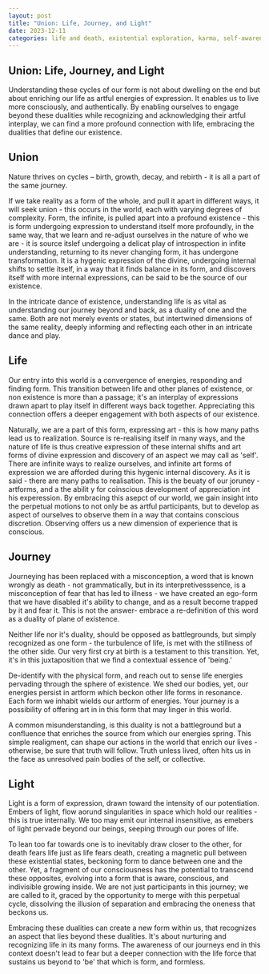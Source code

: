 ```yaml
---
layout: post
title: "Union: Life, Journey, and Light"
date: 2023-12-11
categories: life and death, existential exploration, karma, self-awareness
---
```


## Union: Life, Journey, and Light

Understanding these cycles of our form is not about dwelling on the end but about enriching our life as artful energies of expression. It enables us to live more consciously, and authentically. By enabling ourselves to engage beyond these dualities while recognizing and acknowledging their artful interplay, we can find a more profound connection with life, embracing the dualities that define our existence.

## Union
Nature thrives on cycles – birth, growth, decay, and rebirth - it is all a part of the same journey. 

If we take reality as a form of the whole, and pull it apart in different ways, it will seek union - this occurs in the world, each with varying degrees of complexity. Form, the infinite, is pulled apart into a profound existence - this is form undergoing expression to understand itself more profoundly, in the same way, that we learn and re-adjust ourselves in the nature of who we are - it is source itslef undergoing a delicat play of introspection in infite understanding, returning to its never changing form, it has undergone transformation. It is a hygenic expression of the divine, undergoing internal shifts to settle itself, in a way that it finds balance in its form, and discovers itself with more internal expressions, can be said to be the source of our existence. 

In the intricate dance of existence, understanding life is as vital as understanding our journey beyond and back, as a duality of one and the same. Both are not merely events or states, but intertwined dimensions of the same reality, deeply informing and reflecting each other in an intricate dance and play.

## Life

Our entry into this world is a convergence of energies, responding and finding form. This transition between life and other planes of existence, or non existence is more than a passage; it's an interplay of expressions drawn apart to play itself in different ways back together. Appreciating this connection offers a deeper engagement with both aspects of our existence.

Naturally, we are a part of this form, expressing art - this is how many paths lead us to realization. Source is re-realising itself in many ways, and the nature of life is thus creative expression of these internal shifts and art forms of divine expression and discovery of an aspect we may call as 'self'. There are infinite ways to realize ourselves, and infinite art forms of expression we are afforded during this hygenic internal discovery. As it is said - there are many paths to realisation. This is the beuaty of our joruney - artforms, and a the abilit y for coinscious development of appreciation int his experession.  By embracing this asepct of our world, we gain insight into the perpetual motions to not only be as artful participants, but to develop as aspect of ourselves to observe them in a way that contains conscious discretion. Observing offers us a new dimension of experience that is conscious.

## Journey 
Journeying has been replaced with a misconception, a word that is known wrongly as death - not grammatically, but in its interpretivesssence, is a misconception of fear that has led to illness - we have created an ego-form that we have disabled it's ability to change, and as a result become trapped by it and fear it. This is not the answer- embrace a re-definition of this word as a duality of plane of existence.

Neither life nor it's duality, should be opposed as battlegrounds, but simply recognized as one form - the turbulence of life, is met with the stillness of the other side. Our very first cry at birth is a testament to this transition. Yet, it's in this juxtaposition that we find a contextual essence of 'being.' 

De-identify with the physical form, and reach out to sense life energies pervading through the sphere of existence. We shed our bodies, yet, our energies persist in artform which beckon other life forms in resonance. Each form we inhabit wields our artform of energies. Your journey is a possibility of offering art in in this form that may linger in this world. 

A common misunderstanding, is this duality is not a battleground but a confluence that enriches the source from which our energies spring. This simple realigment, can shape our actions in the world that enrich our lives - otherwise, be sure that truth will follow. Truth unless lived, often hits us in the face as unresolved pain bodies of the self, or collective.

## Light
Light is a form of expression, drawn toward the intensity of our potentiation. Embers of light, flow aorund singularities in space which hold our realities - this is true internally. We too may emit our internal insensitive, as emebers of light pervade beyond our beings, seeping through our pores of life. 

To lean too far towards one is to inevitably draw closer to the other, for death fears life just as life fears death, creating a magnetic pull between these existential states, beckoning form to dance between one and the other. Yet, a fragment of our consciousness has the potential to transcend these opposites, evolving into a form that is aware, conscious, and indivisible growing inside. We are not just participants in this journey; we are called to it, graced by the opportunity to merge with this perpetual cycle, dissolving the illusion of separation and embracing the oneness that beckons us.

Embracing these dualities can create a new form within us, that recognizes an aspect that lies beyond these dualities. It's about nurturing and recognizing life in its many forms. The awareness of our journeys end in this context doesn't lead to fear but a deeper connection with the life force that sustains us beyond to 'be' that which is form, and formless.
